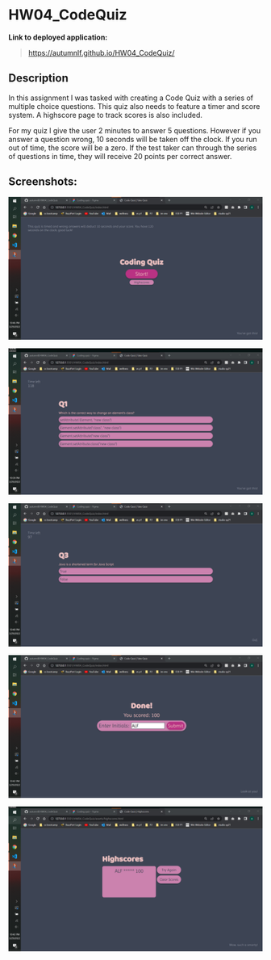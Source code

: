 # HW04_CodeQuiz

**Link to deployed application:**
>https://autumnlf.github.io/HW04_CodeQuiz/


## Description
In this assignment I was tasked with creating a Code Quiz with a series of multiple choice questions. This quiz also needs to feature a timer and score system. A highscore page to track scores is also included.

For my quiz I give the user 2 minutes to answer 5 questions. However if you answer a question wrong, 10 seconds will be taken off the clock. If you run out of time, the score will be a zero. If the test taker can through the series of questions in time, they will receive 20 points per correct answer. 

## Screenshots:

![Capture of deployed application](./assets/images/cap1.png)

![Capture of deployed application](./assets/images/cap2.png)

![Capture of deployed application](./assets/images/cap3.png)

![Capture of deployed application](./assets/images/cap4.png)

![Capture of deployed application](./assets/images/cap5.png)
